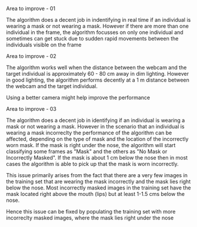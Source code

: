 
Area to improve - 01

The algorithm does a decent job in indentifying in real time if an individual is wearing a mask or not wearing a mask. However if there are more than one individual in the frame, the algorithm focusses on only one individual and sometimes can get stuck due to sudden rapid movements between the individuals visible on the frame

Area to improve - 02

The algorithm works well when the distance between the webcam and the target individual is approximately 60 - 80 cm away in dim lighting. However in good lighting, the algorithm performs decently at a 1 m distance between the webcam and the target individual.

Using a better camera might help improve the performance 


Area to improve - 03

The algorithm does a decent job in identifying if an individual is wearing a mask or not wearing a mask. However in the scenario that an individual is wearing a mask incorreclty the performance of the algorithm can be affected, depending on the type of mask and the location of the incorrectly worn mask. If the mask is right under the nose, the algorithm will start classifying some frames as "Mask" and the others as "No Mask or Incorrectly Masked". If the mask is about 1 cm below the nose then in most cases the algorithm is able to pick up that the mask is worn incorrectly. 

This issue primarily arises from the fact that there are a very few images in the training set that are wearing the mask incorrectly and the mask lies right below the nose. Most incorrectly masked images in the training set have the mask located right above the mouth (lips) but at least 1-1.5 cms below the nose. 

Hence this issue can be fixed by populating the training set with more incorreclty masked images, where the mask lies right under the nose 
